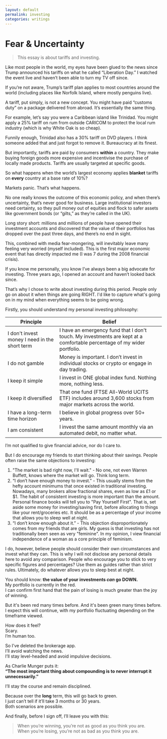```yaml
---
layout: default
permalink: investing
categories: writings
---
```


# Fear & Uncertainty

> This essay is about tariffs and investing.

Like most people in the world, my eyes have been glued to the news since Trump announced his tariffs on what he called “Liberation Day.”
I watched the event live and haven’t been able to turn my TV off since.

If you’re not aware, Trump’s tariff plan applies to most countries around the world (including places like Norfolk Island, where mostly penguins live).

A tariff, put simply, is not a new concept.
You might have paid “customs duty” on a package delivered from abroad.
It’s essentially the same thing.

For example, let’s say you were a Caribbean island like Trinidad.
You might apply a 25% tariff on rum from outside CARICOM to protect the local rum industry (which is why White Oak is so cheap).

Funnily enough, Trinidad also has a 30% tariff on DVD players.
I think someone added that and just forgot to remove it.
Bureaucracy at its finest.

But importantly, tariffs are paid by consumers **within** a country.
They make buying foreign goods more expensive and incentivise the purchase of locally made products.
Tariffs are usually targeted at specific goods.

So what happens when the world’s largest economy applies **blanket** tariffs on **every** country at a base rate of 10%?

Markets panic.
That’s what happens.

No one really knows the outcome of this economic policy, and when there’s uncertainty, that’s never good for business.
Large institutional investors need certainty, so they pull money out of equities and flock to safer assets like government bonds (or “gilts,” as they’re called in the UK).

Long story short: millions and millions of people have opened their investment accounts and discovered that the value of their portfolios has dropped over the past three days, and there’s no end in sight.

This, combined with media fear-mongering, will inevitably leave many feeling very worried (myself included).
This is the first major economic event that has directly impacted me (I was 7 during the 2008 financial crisis).

If you know me personally, you know I’ve always been a big advocate for investing.
Three years ago, I opened an account and haven’t looked back since.

That’s why I chose to write about investing during this period.
People only go on about it when things are going RIGHT.
I'd like to capture what's going on in my mind when everything seems to be going wrong.

Firstly, you should understand my personal investing philosophy:

| Principle                                     | Belief                                                                                                                  |
| --------------------------------------------- | ----------------------------------------------------------------------------------------------------------------------- |
| I don't invest money I need in the short term | I have an emergency fund that I don't touch. My investments are kept at a comfortable percentage of my wider portfolio. |
| I do not gamble                               | Money is important. I don’t invest in individual stocks or crypto or engage in day trading.                             |
| I keep it simple                              | I invest in ONE global index fund. Nothing more, nothing less.                                                          |
| I keep it diversified                         | That one fund (FTSE All-World UCITS ETF) includes around 3,600 stocks from major markets across the world.              |
| I have a long-term time horizon               | I believe in global progress over 50+ years.                                                                            |
| I am consistent                               | I invest the same amount monthly via an automated debit, no matter what.                                                |

I’m not qualified to give financial advice, nor do I care to.

But I do encourage my friends to start thinking about their savings.
People often raise the same objections to investing:

1. "The market is bad right now, I'll wait." - No one, not even Warren Buffett, knows where the market will go. Think long term.
2. “I don’t have enough money to invest.” - This usually stems from the hefty account minimums that once existed in traditional investing. Nowadays, many brokers allow fractional shares, even as low as £1 or $1. The habit of consistent investing is more important than the amount. Personal finance books will tell you to "Pay Yourself First". That is, set aside some money for investing/saving first, before allocating to things like your rent/groceries etc. It should be as a percentage of your income that allows you to sleep well at night.
3. “I don’t know enough about it.” - This objection disproportionately comes from my friends that are girls. My guess is that investing has not traditionally been seen as very "feminine". In my opinion, I view financial independence of a woman as a core principle of feminism.

I do, however, believe people should consider their own circumstances and invest what they can.
This is why I will not disclose any personal details here to avoid any comparison.
People who encourage you to stick to very specific figures and percentages?
Use them as guides rather than strict rules.
Ultimately, do whatever allows you to sleep best at night.

You should know: **the value of your investments _can_ go DOWN.**  
My portfolio is currently in the red.  
I can confirm first hand that the pain of losing is much greater than the joy of winning.

But it's been red many times before.
And it's been green many times before.
I expect this will continue, with my portfolio fluctuating depending on the timeframe viewed.

How does it feel?  
Scary.  
I’m human too.

So I’ve deleted the brokerage app.  
I’ll avoid watching the news.  
I’ll stay level-headed and avoid impulsive decisions.

As Charlie Munger puts it:  
**“The most important thing about compounding is to never interrupt it unnecessarily.”**

I’ll stay the course and remain disciplined.

Because over the **long** term, this will go back to green.  
I just can’t tell if it’ll take 3 months or 30 years.  
Both scenarios are possible.

And finally, before I sign off, I’ll leave you with this:

> When you’re winning, you’re not as good as you think you are.  
> When you’re losing, you’re not as bad as you think you are.
